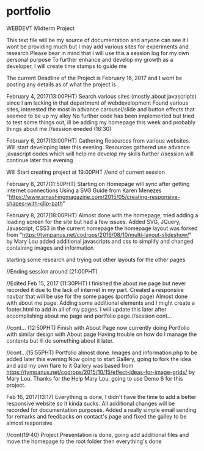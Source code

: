 # portfolio
WEBDEVT Midterm Project

This text file will be my source of documentation and anyone can see it
I wont be providing much but I may add various sites for experiments and research
Please bear in mind that I will use this a session log for my own personal purpose
To further enhance and develop my growth as a developer, I will create time stamps to guide me

The current Deadline of the Project is February 16, 2017 and I wont be posting any details as of what the project is

February 4, 2017(13:00PHT)
Search various sites (mostly about javascripts) since I am lacking in that department of webdevelopment
Found various sites, interested the most in advance carousel/slide and button effects that seemed to be up my alley
No further code has been implemented but tried to test some things out, ill be adding my homepage this week and probably things about me
//session eneded (16:30)

February 6, 2017(13:00PHT)
Gathering Resources from various websites. Will start developing later this evening.
Resources gathered use advance javascript codes which will help me develop my skills further
//session will continue later this evening

Will Start creating project at 19:00PHT
//end of current session

February 8, 2017(11:50PHT)
Starting on Homepage will sync after getting internet connections
Using a SVG Guide from Karen Menezes "https://www.smashingmagazine.com/2015/05/creating-responsive-shapes-with-clip-path"

February 8, 2017(18:00PHT)
Almost done with the homepage, tried adding a loading screen for the site but had a few issues.
Added SVG, JQuery, Javascript, CSS3 in the current homepage
the homepage layout was forked from "https://tympanus.net/codrops/2016/08/10/multi-layout-slideshow/" by Mary Lou
added additional javascripts and css to simplify and changed containing images and information

starting some research and trying out other layouts for the other pages

//Ending session around (21:00PHT)

//Edited Feb 15, 2017 (11:30PHT)
I finished the about me page but never recorded it due to the lack of internet in my part.
Created a responsive navbar that will be use for the some pages (portfolio page)
Almost done with about me page. Adding some additional elements and I might create a footer.html to add in all of my pages.
I will update this later after accomplishing about me page and portfolio page.//session cont...

//cont... (12:50PHT)
Finish with About Page now currently doing Portfolio with similar design with About page
Having trouble on how do I manage the contents but Ill do something about it later.

//cont...(15:55PHT)
Portfolio almost done. Images and information.php to be added later this evening
Now going to start Gallery, going to fork the idea and add my own flare to it
Gallery was based from https://tympanus.net/codrops/2015/10/15/effect-ideas-for-image-grids/ by Mary Lou.
Thanks for the Help Mary Lou, going to use Demo 6 for this project.

Feb 16, 2017(13:17)
Everything is done, I didn't have the time to add a better responsive website so it kinda sucks.
All additional changes will be recorded for documentation purposes. Added a really simple email sending for remarks and feedbacks on contact's page and fixed the galley to be almost responsive

//cont(19:40)
Project Presentation is done, going add additional files and move the homepage to the root folder then everything's done
